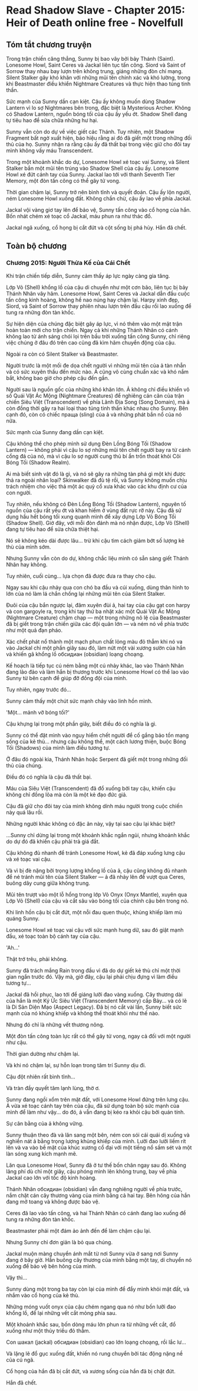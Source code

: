 # Read Shadow Slave - Chapter 2015: Heir of Death online free - Novelfull

## Tóm tắt chương truyện

Trong trận chiến căng thẳng, Sunny bị bao vây bởi bảy Thánh (Saint). Lonesome Howl, Saint Ceres và Jackal liên tục tấn công. Siord và Saint of Sorrow thay nhau bay lượn trên không trung, giáng những đòn chí mạng. Silent Stalker gây khó khăn với những mũi tên chính xác và khó lường, trong khi Beastmaster điều khiển Nightmare Creatures và thực hiện thao túng tinh thần.

Sức mạnh của Sunny dần cạn kiệt. Cậu ấy không muốn dùng Shadow Lantern vì lo sợ Nightmares bên trong, đặc biệt là Mysterious Archer. Không có Shadow Lantern, nguồn bóng tối của cậu ấy yếu ớt. Shadow Shell đang tự tiêu hao để sửa chữa những hư hại.

Sunny vẫn còn do dự về việc giết các Thánh. Tuy nhiên, một Shadow Fragment bất ngờ xuất hiện, báo hiệu rằng ai đó đã giết một trong những đối thủ của họ. Sunny nhận ra rằng cậu ấy đã thất bại trong việc giữ cho đôi tay mình không vấy máu Transcendent.

Trong một khoảnh khắc do dự, Lonesome Howl xé toạc vai Sunny, và Silent Stalker bắn một mũi tên trúng vào Shadow Shell của cậu ấy. Lonesome Howl xé đứt cánh tay của Sunny. Jackal lao tới với thanh Seventh Tier Memory, một đòn tấn công có thể gây tử vong.

Thời gian chậm lại, Sunny trở nên bình tĩnh và quyết đoán. Cậu ấy lộn người, ném Lonesome Howl xuống đất. Không chần chừ, cậu ấy lao về phía Jackal.

Jackal vội vàng giơ tay lên để bảo vệ, Sunny tấn công vào cổ họng của hắn. Bốn nhát chém xé toạc cổ Jackal, máu phun ra như thác đổ.

Jackal ngã xuống, cổ họng bị cắt đứt và cột sống bị phá hủy. Hắn đã chết.

## Toàn bộ chương

### Chương 2015: Người Thừa Kế của Cái Chết

Khi trận chiến tiếp diễn, Sunny cảm thấy áp lực ngày càng gia tăng.

Lớp Vỏ (Shell) khổng lồ của cậu di chuyển như một cơn bão, liên tục bị bảy Thánh Nhân vây hãm. Lonesome Howl, Saint Ceres và Jackal dẫn đầu cuộc tấn công kinh hoàng, không hề nao núng hay chậm lại. Harpy xinh đẹp, Siord, và Saint of Sorrow thay phiên nhau lượn trên đầu cậu rồi lao xuống để tung ra những đòn tàn khốc.

Sự hiện diện của chúng đặc biệt gây áp lực, vì nó thêm vào một mặt trận hoàn toàn mới cho trận chiến. Ngay cả khi những Thánh Nhân có cánh không lao từ ánh sáng chói lọi trên bầu trời xuống tấn công Sunny, chỉ riêng việc chúng ở đâu đó trên cao cũng đã kìm hãm chuyển động của cậu.

Ngoài ra còn có Silent Stalker và Beastmaster.

Người trước là một mối đe dọa chết người vì những mũi tên của ả tàn nhẫn và có sức xuyên thấu đến mức nào. Ả cũng vô cùng chuẩn xác và khó nắm bắt, không bao giờ cho phép cậu đến gần.

Người sau là nguồn gốc của những khó khăn lớn. Ả không chỉ điều khiển vô số Quái Vật Ác Mộng (Nightmare Creatures) để nghiêng cán cân của trận chiến Siêu Việt (Transcendent) về phía Lãnh Địa Song (Song Domain), mà ả còn đồng thời gây ra hai loại thao túng tinh thần khác nhau cho Sunny. Bên cạnh đó, còn có chiếc праща (sling) của ả và những phát bắn nổ của nó nữa.

Sức mạnh của Sunny đang dần cạn kiệt.

Cậu không thể cho phép mình sử dụng Đèn Lồng Bóng Tối (Shadow Lantern) — không phải vì cậu lo sợ những mũi tên chết người bay ra từ cánh cổng đá của nó, mà vì cậu lo sợ người cung thủ bí ẩn trốn thoát khỏi Cõi Bóng Tối (Shadow Realm).

Ai mà biết sinh vật đó là gì, và nó sẽ gây ra những tàn phá gì một khi được thả ra ngoài nhân loại? Skinwalker đã đủ tệ rồi, và Sunny không muốn chịu trách nhiệm cho việc thả một ác quỷ cổ xưa khác vào các khu định cư của con người.

Tuy nhiên, nếu không có Đèn Lồng Bóng Tối (Shadow Lantern), nguyên tố nguồn của cậu rất yếu ớt và khan hiếm ở vùng đất rực rỡ này. Cậu đã sử dụng hầu hết bóng tối xung quanh mình để xây dựng Lớp Vỏ Bóng Tối (Shadow Shell). Giờ đây, với mỗi đòn đánh mà nó nhận được, Lớp Vỏ (Shell) đang tự tiêu hao để sửa chữa thiệt hại.

Nó sẽ không kéo dài được lâu... trừ khi cậu tìm cách giảm bớt số lượng kẻ thù của mình sớm.

Nhưng Sunny vẫn còn do dự, không chắc liệu mình có sẵn sàng giết Thánh Nhân hay không.

Tuy nhiên, cuối cùng... lựa chọn đã được đưa ra thay cho cậu.

Ngay sau khi cậu nhảy qua con chó ba đầu và cúi xuống, dùng thân hình to lớn của nó làm lá chắn chống lại những mũi tên của Silent Stalker.

Đuôi của cậu bắn ngược lại, đâm xuyên đùi ả, hai tay của cậu gạt con harpy và con gargoyle ra, trong khi tay thứ ba nhặt xác một Quái Vật Ác Mộng (Nightmare Creature) chậm chạp — một trong những nô lệ của Beastmaster đã bị giết trong trận chiến giữa các đội quân lớn — và ném nó về phía trước như một quả đạn pháo.

Xác chết phát nổ thành một mạch phun chất lỏng màu đỏ thẫm khi nó va vào Jackal chỉ một phần giây sau đó, làm nứt một vài xương sườn của hắn và khiến gã khổng lồ обсидиан (obsidian) loạng choạng.

Kế hoạch là tiếp tục cú ném bằng một cú nhảy khác, lao vào Thánh Nhân đang lảo đảo và làm hắn bị thương trước khi Lonesome Howl có thể lao vào Sunny từ bên cạnh để giúp đỡ đồng đội của mình.

Tuy nhiên, ngay trước đó...

Sunny cảm thấy một chút sức mạnh chảy vào linh hồn mình.

'Một... mảnh vỡ bóng tối?'

Cậu khựng lại trong một phần giây, biết điều đó có nghĩa là gì.

Sunny có thể đặt mình vào nguy hiểm chết người để cố gắng bảo tồn mạng sống của kẻ thù... nhưng cậu không thể, một cách lương thiện, buộc Bóng Tối (Shadows) của mình làm điều tương tự.

Ở đâu đó ngoài kia, Thánh Nhân hoặc Serpent đã giết một trong những đối thủ của chúng.

Điều đó có nghĩa là cậu đã thất bại.

Máu của Siêu Việt (Transcendent) đã đổ xuống bởi tay cậu, khiến cậu không chỉ đồng lõa mà còn là một kẻ đạo đức giả.

Cậu đã giữ cho đôi tay của mình không dính máu người trong cuộc chiến này quá lâu rồi.

Những người khác không có đặc ân này, vậy tại sao cậu lại khác biệt?

...Sunny chỉ dừng lại trong một khoảnh khắc ngắn ngủi, nhưng khoảnh khắc do dự đó đã khiến cậu phải trả giá đắt.

Cậu không đủ nhanh để tránh Lonesome Howl, kẻ đã đáp xuống lưng cậu và xé toạc vai cậu.

Và vì bị đè nặng bởi trọng lượng khổng lồ của ả, cậu cũng không đủ nhanh để né tránh mũi tên của Silent Stalker — ả đã nhảy lên để vượt qua Ceres, buông dây cung giữa không trung.

Mũi tên trượt vào một lỗ hổng trong lớp Vỏ Onyx (Onyx Mantle), xuyên qua Lớp Vỏ (Shell) của cậu và cắt sâu vào bóng tối của chính cậu bên trong nó.

Khi linh hồn cậu bị cắt đứt, một nỗi đau quen thuộc, khủng khiếp làm mù quáng Sunny.

Lonesome Howl xé toạc vai cậu với sức mạnh hung dữ, sau đó giật mạnh đầu, xé toạc toàn bộ cánh tay của cậu.

'Ah...'

Thật trớ trêu, phải không.

Sunny đã trách mắng Rain trong đầu vì đã do dự giết kẻ thù chỉ một thời gian ngắn trước đó. Vậy mà, giờ đây, cậu lại phải chịu đựng vì làm điều tương tự…

Jackal đã hồi phục, lao tới để giáng lưỡi đao vàng xuống. Cây thương dài của hắn là một Ký Ức Siêu Việt (Transcendent Memory) cấp Bảy... và có lẽ là Di Sản Diện Mạo (Aspect Legacy). Đã bị nó cắt vài lần, Sunny biết sức mạnh của nó khủng khiếp và không thể thoát khỏi như thế nào.

Nhưng đó chỉ là những vết thương nông.

Một đòn tấn công toàn lực rất có thể gây tử vong, ngay cả đối với một người như cậu.

Thời gian dường như chậm lại.

Và khi nó chậm lại, sự hỗn loạn trong tâm trí Sunny dịu đi.

Cậu đột nhiên rất bình tĩnh...

Và tràn đầy quyết tâm lạnh lùng, thờ ơ.

Sunny đang ngồi xổm trên mặt đất, với Lonesome Howl đứng trên lưng cậu. Ả vừa xé toạc cánh tay trên của cậu, đã sử dụng toàn bộ sức mạnh của mình để làm như vậy... do đó, ả vẫn đang bị kéo ra khỏi cậu bởi quán tính.

Sự cân bằng của ả không vững.

Sunny thuận theo đà và lăn sang một bên, ném con sói cái quái dị xuống và nghiền nát ả bằng trọng lượng khủng khiếp của mình. Lưỡi đao lưỡi liềm rít lên và va vào bề mặt của khúc xương cổ đại với một tiếng nổ sấm sét và một làn sóng xung kích mạnh mẽ.

Lăn qua Lonesome Howl, Sunny đã ở tư thế bốn chân ngay sau đó. Không lãng phí dù chỉ một giây, cậu phóng mình lên không trung, bay về phía Jackal cao lớn với tốc độ kinh hoàng.

Thánh Nhân обсидиан (obsidian) vẫn đang nghiêng người về phía trước, nắm chặt cán cây thương vàng của mình bằng cả hai tay. Bên hông của hắn đang mở toang và không được bảo vệ.

Ceres đã lao vào tấn công, và hai Thánh Nhân có cánh đang lao xuống để tung ra những đòn tàn khốc.

Beastmaster phái một đám ảo ảnh đến để làm chậm cậu lại.

Nhưng Sunny chỉ đơn giản là bỏ qua chúng.

Jackal muộn màng chuyển ánh mắt từ nơi Sunny vừa ở sang nơi Sunny đang ở bây giờ. Hắn buông cây thương của mình bằng một tay, di chuyển nó xuống để bảo vệ bên hông của mình.

Vậy thì...

Sunny dùng một trong ba tay còn lại của mình để đẩy mình khỏi mặt đất, và nhắm vào cổ họng của kẻ thù.

Những móng vuốt onyx của cậu chém ngang qua nó như bốn lưỡi đao khổng lồ, để lại những vết cắt mỏng phía sau.

Một khoảnh khắc sau, bốn dòng máu lớn phun ra từ những vết cắt, đổ xuống như một thủy triều đỏ thẫm.

Con шакал (jackal) обсидиан (obsidian) cao lớn loạng choạng, rồi lắc lư...

Và lặng lẽ đổ gục xuống đất, khiến nó rung chuyển bởi tác động nặng nề của cú ngã.

Cổ họng của hắn đã bị cắt đứt, và xương sống của hắn đã bị chặt đứt.

Hắn đã chết.